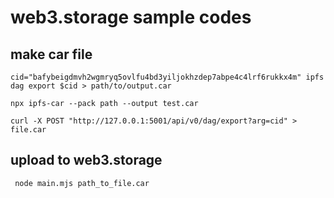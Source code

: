 # web3.storage sample codes

## make car file

```
cid="bafybeigdmvh2wgmryq5ovlfu4bd3yiljokhzdep7abpe4c4lrf6rukkx4m" ipfs dag export $cid > path/to/output.car
```

```
npx ipfs-car --pack path --output test.car
```

```
curl -X POST "http://127.0.0.1:5001/api/v0/dag/export?arg=cid" > file.car
```

## upload to web3.storage

```
 node main.mjs path_to_file.car 
```